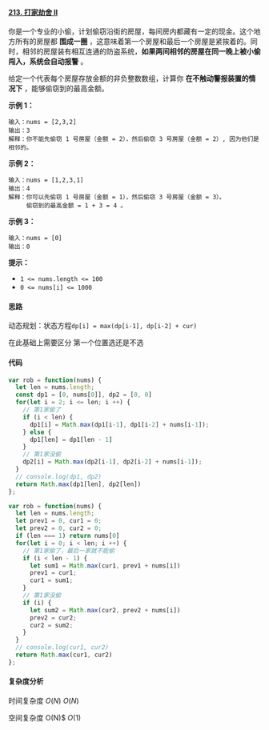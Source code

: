 #### [213. 打家劫舍 II](https://leetcode-cn.com/problems/house-robber-ii/)

你是一个专业的小偷，计划偷窃沿街的房屋，每间房内都藏有一定的现金。这个地方所有的房屋都 **围成一圈** ，这意味着第一个房屋和最后一个房屋是紧挨着的。同时，相邻的房屋装有相互连通的防盗系统，**如果两间相邻的房屋在同一晚上被小偷闯入，系统会自动报警** 。

给定一个代表每个房屋存放金额的非负整数数组，计算你 **在不触动警报装置的情况下** ，能够偷窃到的最高金额。

 

**示例 1：**

```
输入：nums = [2,3,2]
输出：3
解释：你不能先偷窃 1 号房屋（金额 = 2），然后偷窃 3 号房屋（金额 = 2）, 因为他们是相邻的。
```

**示例 2：**

```
输入：nums = [1,2,3,1]
输出：4
解释：你可以先偷窃 1 号房屋（金额 = 1），然后偷窃 3 号房屋（金额 = 3）。
     偷窃到的最高金额 = 1 + 3 = 4 。
```

**示例 3：**

```
输入：nums = [0]
输出：0
```

 

**提示：**

- `1 <= nums.length <= 100`
- `0 <= nums[i] <= 1000`

#### 思路

动态规划：状态方程`dp[i] = max(dp[i-1], dp[i-2] + cur)`

在此基础上需要区分 第一个位置选还是不选

#### 代码

```JavaScript
var rob = function(nums) {
  let len = nums.length;
  const dp1 = [0, nums[0]], dp2 = [0, 0]
  for(let i = 2; i <= len; i ++) {
    // 第1家偷了
    if (i < len) {
      dp1[i] = Math.max(dp1[i-1], dp1[i-2] + nums[i-1]);
    } else {
      dp1[len] = dp1[len - 1]
    }
    // 第1家没偷
    dp2[i] = Math.max(dp2[i-1], dp2[i-2] + nums[i-1]);
  }
  // console.log(dp1, dp2)
  return Math.max(dp1[len], dp2[len])
};
```

```javascript
var rob = function(nums) {
  let len = nums.length;
  let prev1 = 0, cur1 = 0;
  let prev2 = 0, cur2 = 0;
  if (len === 1) return nums[0]
  for(let i = 0; i < len; i ++) {
    // 第1家偷了，最后一家就不能偷
    if (i < len - 1) {
      let sum1 = Math.max(cur1, prev1 + nums[i])
      prev1 = cur1;
      cur1 = sum1;
    }
    // 第1家没偷
    if (i) {
      let sum2 = Math.max(cur2, prev2 + nums[i])
      prev2 = cur2;
      cur2 = sum2;
    }
  }
  // console.log(cur1, cur2)
  return Math.max(cur1, cur2)
};
```

#### 复杂度分析

时间复杂度	$O(N)$	$O(N)$

空间复杂度	O(N)$	  $O(1)$